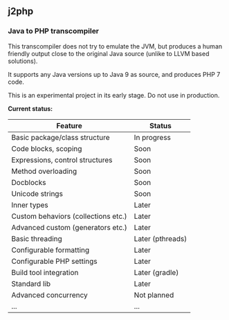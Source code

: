 ## j2php ##
### Java to PHP transcompiler ###

This transcompiler does not try to emulate the JVM,
but produces a human friendly output close to the original Java source
(unlike to LLVM based solutions).

It supports any Java versions up to Java 9 as source, and produces PHP 7 code.

This is an experimental project in its early stage. Do not use in production.

**Current status:**

| Feature | Status |
|---------|--------|
| Basic package/class structure | In progress |
| Code blocks, scoping | Soon |
| Expressions, control structures | Soon |
| Method overloading | Soon |
| Docblocks | Soon |
| Unicode strings | Soon |
| Inner types | Later |
| Custom behaviors (collections etc.) | Later |
| Advanced custom (generators etc.) | Later |
| Basic threading | Later (pthreads) |
| Configurable formatting | Later |
| Configurable PHP settings | Later |
| Build tool integration | Later (gradle) |
| Standard lib | Later |
| Advanced concurrency | Not planned |
| ... | ... |
